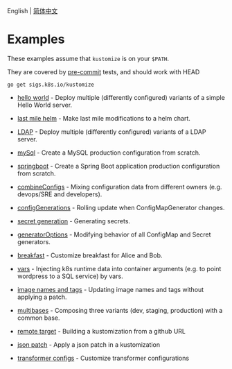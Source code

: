 English | [简体中文](README-CN.md)

# Examples

These examples assume that `kustomize` is on your `$PATH`.

They are covered by [pre-commit](../bin/pre-commit.sh)
tests, and should work with HEAD

<!-- @installkustomize @test -->
```
go get sigs.k8s.io/kustomize
```

 * [hello world](helloWorld/README.md) - Deploy multiple
   (differently configured) variants of a simple Hello
   World server.

 * [last mile helm](chart.md) - Make last mile modifications to
   a helm chart.
   
 * [LDAP](ldap/README.md) - Deploy multiple
   (differently configured) variants of a LDAP server.

 * [mySql](mySql/README.md) - Create a MySQL production
   configuration from scratch.

 * [springboot](springboot/README.md) - Create a Spring Boot
   application production configuration from scratch.

 * [combineConfigs](combineConfigs.md) -
   Mixing configuration data from different owners
   (e.g. devops/SRE and developers).
   
 * [configGenerations](configGeneration.md) -
   Rolling update when ConfigMapGenerator changes.

 * [secret generation](kvSourceGoPlugin.md) - Generating secrets.
 
 * [generatorOptions](generatorOptions.md) -
   Modifying behavior of all ConfigMap and Secret generators.

 * [breakfast](breakfast.md) - Customize breakfast for
   Alice and Bob.
   
 * [vars](wordpress/README.md) - Injecting k8s runtime data into
    container arguments (e.g. to point wordpress to a SQL service) by vars.
 
 * [image names and tags](image.md) - Updating image names and tags without applying a patch.

 * [multibases](multibases/README.md) - Composing three variants (dev, staging, production) with a common base.

 * [remote target](remoteBuild.md) - Building a kustomization from a github URL
 
 * [json patch](jsonpatch.md) - Apply a json patch in a kustomization
 
 * [transformer configs](transformerconfigs/README.md) - Customize transformer configurations
 
